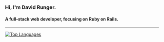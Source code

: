 ### Hi, I'm David Runger.

#### A full-stack web developer, focusing on Ruby on Rails.

---

[![Top Languages](https://github-readme-stats.vercel.app/api/top-langs/?username=davidrunger&layout=compact)](https://github.com/anuraghazra/github-readme-stats)
